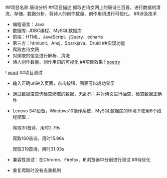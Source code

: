 ##项目名称
唐诗分析
##项目描述
抓取古诗文网上的唐诗三百首，进行数据的清洗，存储，数据分析，将诗人的创作数量、创作用词进行可视化。
##涉及技术
+ 编程语言：Java
+ 数据库: JDBC编程、MySQL数据库
+ 前端：HTML、JavaScript、jQuery、echarts
+ 第三方：htmlunit、Ansj、Sparkjava、Druid
##实现功能
+ 爬取古诗文网
+ 对爬取的信息进行解析、清洗
+ 诗人创作数量、创作用词的可视化
##项目效果
! [poetry](../images/poetryCount.png)

! [word](../images/word.png)
##项目测试
+ 输入正确url进入页面，点击按钮，图表可以成功显示
+ 通过数据库查询检查爬取的数据，无乱码；并对诗文进行抽查，检查数据正确性
+ Lenovo S41设备，Windows10操作系统，MySQL数据库的环境下使用6个线程爬取：

  爬取30首诗，用时2.79s
  
  爬取160首诗，用时15.96s
  
  爬取319首诗，用时31.93s
+ 兼容性测试：在Chrome、Firefox、IE浏览器中分别进行测试
##待优化
+ 重复爬取时没有去重机制
